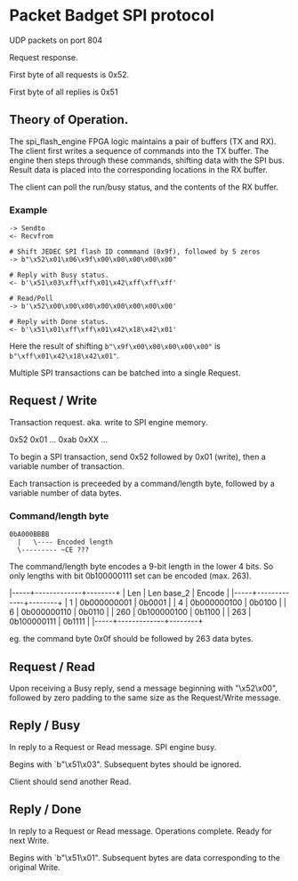 # Packet Badget SPI protocol

UDP packets on port 804

Request response.

First byte of all requests is 0x52.

First byte of all replies is 0x51

## Theory of Operation.

The spi_flash_engine FPGA logic maintains a pair of buffers (TX and RX).
The client first writes a sequence of commands into the TX buffer.
The engine then steps through these commands, shifting data with the SPI bus.
Result data is placed into the corresponding locations in the RX buffer.

The client can poll the run/busy status, and the contents of the RX buffer.

### Example

```
-> Sendto
<- Recvfrom

# Shift JEDEC SPI flash ID commmand (0x9f), followed by 5 zeros
-> b"\x52\x01\x06\x9f\x00\x00\x00\x00\x00"

# Reply with Busy status.
<- b'\x51\x03\xff\xff\x01\x42\xff\xff\xff'

# Read/Poll
-> b'\x52\x00\x00\x00\x00\x00\x00\x00\x00'

# Reply with Done status.
<- b'\x51\x01\xff\xff\x01\x42\x18\x42\x01'
```

Here the result of shifting `b"\x9f\x00\x00\x00\x00\x00"`
is `b"\xff\x01\x42\x18\x42\x01"`.

Multiple SPI transactions can be batched into a single Request.

## Request / Write

Transaction request.  aka. write to SPI engine memory.

0x52 0x01 ... 0xab 0xXX ...

To begin a SPI transaction, send 0x52 followed by 0x01 (write),
then a variable number of transaction.

Each transaction is preceeded by a command/length byte,
followed by a variable number of data bytes.

### Command/length byte

```
0bA000BBBB
  |   \---- Encoded length
  \--------- ~CE ???
```

The command/length byte encodes a 9-bit length in the lower 4 bits.
So only lengths with bit 0b100000111 set can be encoded (max. 263).

|-----+-------------+--------+
| Len | Len base_2  | Encode |
|-----+-------------+--------+
| 1   | 0b000000001 | 0b0001 |
| 4   | 0b000000100 | 0b0100 |
| 6   | 0b000000110 | 0b0110 |
| 260 | 0b100000100 | 0b1100 |
| 263 | 0b100000111 | 0b1111 |
|-----+-------------+--------+

eg. the command byte 0x0f should be followed by 263 data bytes.

## Request / Read

Upon receiving a Busy reply, send a message beginning with
"\x52\x00", followed by zero padding to the same size
as the Request/Write message.

## Reply / Busy

In reply to a Request or Read message.  SPI engine busy.

Begins with `b"\x51\x03".  Subsequent bytes should be ignored.

Client should send another Read.

## Reply / Done

In reply to a Request or Read message.  Operations complete.
Ready for next Write.

Begins with `b"\x51\x01".  Subsequent bytes are data corresponding
to the original Write.

